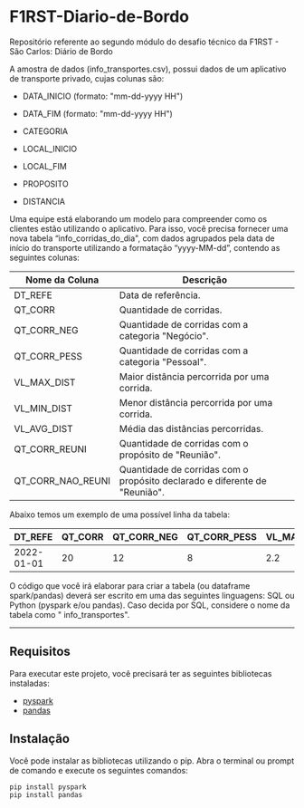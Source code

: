 # F1RST-Diario-de-Bordo
 Repositório referente ao segundo módulo do desafio técnico da F1RST - São Carlos: Diário de Bordo

A amostra de dados (info_transportes.csv), possui dados de um
aplicativo de transporte privado, cujas colunas são:

- DATA_INICIO (formato: "mm-dd-yyyy HH")

- DATA_FIM (formato: "mm-dd-yyyy HH")

- CATEGORIA

- LOCAL_INICIO

- LOCAL_FIM

- PROPOSITO

- DISTANCIA

Uma equipe está elaborando um modelo para compreender como os clientes
estão utilizando o aplicativo. Para isso, você precisa fornecer uma nova tabela
“info_corridas_do_dia", com dados agrupados pela data de início do transporte
utilizando a formatação “yyyy-MM-dd”, contendo as seguintes colunas:

| Nome da Coluna      | Descrição                                                             |
|---------------------|-----------------------------------------------------------------------|
| DT_REFE             | Data de referência.                                                   |
| QT_CORR             | Quantidade de corridas.                                               |
| QT_CORR_NEG         | Quantidade de corridas com a categoria "Negócio".                      |
| QT_CORR_PESS        | Quantidade de corridas com a categoria "Pessoal".                      |
| VL_MAX_DIST         | Maior distância percorrida por uma corrida.                            |
| VL_MIN_DIST         | Menor distância percorrida por uma corrida.                            |
| VL_AVG_DIST         | Média das distâncias percorridas.                                       |
| QT_CORR_REUNI       | Quantidade de corridas com o propósito de "Reunião".                   |
| QT_CORR_NAO_REUNI   | Quantidade de corridas com o propósito declarado e diferente de "Reunião".|


Abaixo temos um exemplo de uma possível linha da tabela:

| DT_REFE      | QT_CORR | QT_CORR_NEG | QT_CORR_PESS | VL_MAX_DIST | VL_MIN_DIST | VL_AVG_DIST | QT_CORR_REUNI | QT_CORR_NAO_REUNI |
|--------------|---------|-------------|--------------|------------|------------|------------|--------------|------------------|
| 2022-01-01   | 20      | 12          | 8            | 2.2        | 0.7        | 1.1        | 6            | 10               |

O código que você irá elaborar para criar a tabela (ou dataframe spark/pandas)
deverá ser escrito em uma das seguintes linguagens: SQL ou Python
(pyspark e/ou pandas). Caso decida por SQL, considere o nome da tabela
como " info_transportes".

***


## Requisitos

Para executar este projeto, você precisará ter as seguintes bibliotecas instaladas:

- [pyspark](https://pypi.org/project/pyspark/)
- [pandas](https://pypi.org/project/pandas/)

## Instalação

Você pode instalar as bibliotecas utilizando o pip. Abra o terminal ou prompt de comando e execute os seguintes comandos:

```bash
pip install pyspark
pip install pandas
